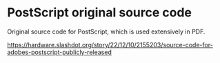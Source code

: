 PostScript original source code
===============================

Original source code for PostScript, which is used extensively in PDF.

https://hardware.slashdot.org/story/22/12/10/2155203/source-code-for-adobes-postscript-publicly-released